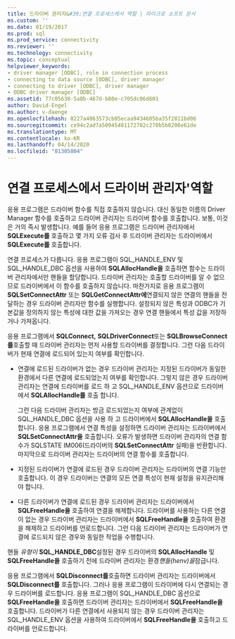 ```yaml
---
title: 드라이버 관리자&#39;연결 프로세스에서 역할 | 마이크로 소프트 문서
ms.custom: ''
ms.date: 01/19/2017
ms.prod: sql
ms.prod_service: connectivity
ms.reviewer: ''
ms.technology: connectivity
ms.topic: conceptual
helpviewer_keywords:
- driver manager [ODBC], role in connection process
- connecting to data source [ODBC], driver manager
- connecting to driver [ODBC], driver manager
- ODBC driver manager [ODBC]
ms.assetid: 77c05630-5a8b-467d-b80e-c705dc06d601
author: David-Engel
ms.author: v-daenge
ms.openlocfilehash: 0227a4063573cb05ecaa9434605ba35f2811bd06
ms.sourcegitcommit: ce94c2ad7a50945481172782c270b5b0206e61de
ms.translationtype: MT
ms.contentlocale: ko-KR
ms.lasthandoff: 04/14/2020
ms.locfileid: "81305804"
---
```

# <a name="driver-manager39s-role-in-the-connection-process"></a>연결 프로세스에서 드라이버 관리자&#39;역할
응용 프로그램은 드라이버 함수를 직접 호출하지 않습니다. 대신 동일한 이름의 Driver Manager 함수를 호출하고 드라이버 관리자는 드라이버 함수를 호출합니다. 보통, 이것은 거의 즉시 발생합니다. 예를 들어 응용 프로그램은 드라이버 관리자에서 **SQLExecute를** 호출하고 몇 가지 오류 검사 후 드라이버 관리자는 드라이버에서 **SQLExecute를** 호출합니다.  
  
 연결 프로세스가 다릅니다. 응용 프로그램이 SQL_HANDLE_ENV 및 SQL_HANDLE_DBC 옵션을 사용하여 **SQLAllocHandle을** 호출하면 함수는 드라이버 관리자에서만 핸들을 할당합니다. 드라이버 관리자는 호출할 드라이버를 알 수 없으므로 드라이버에서 이 함수를 호출하지 않습니다. 마찬가지로 응용 프로그램이 **SQLSetConnectAttr** 또는 **SQLGetConnectAttr에**연결되지 않은 연결의 핸들을 전달하는 경우 드라이버 관리자만 함수를 실행합니다. 설정되지 않은 특성과 ODBC가 기본값을 정의하지 않는 특성에 대한 값을 가져오는 경우 연결 핸들에서 특성 값을 저장하거나 가져옵니다.  
  
 응용 프로그램에서 **SQLConnect,** **SQLDriverConnect**또는 **SQLBrowseConnect를**호출할 때 드라이버 관리자는 먼저 사용할 드라이버를 결정합니다. 그런 다음 드라이버가 현재 연결에 로드되어 있는지 여부를 확인합니다.  
  
-   연결에 로드된 드라이버가 없는 경우 드라이버 관리자는 지정된 드라이버가 동일한 환경에서 다른 연결에 로드되었는지 여부를 확인합니다. 그렇지 않은 경우 드라이버 관리자는 연결에 드라이버를 로드 하 고 SQL_HANDLE_ENV 옵션으로 드라이버에서 **SQLAllocHandle를** 호출 합니다.  
  
     그런 다음 드라이버 관리자는 방금 로드되었는지 여부에 관계없이 SQL_HANDLE_DBC 옵션을 사용 하 고 드라이버에서 **SQLAllocHandle을** 호출 합니다. 응용 프로그램에서 연결 특성을 설정하면 드라이버 관리자는 드라이버에서 **SQLSetConnectAttr을** 호출합니다. 오류가 발생하면 드라이버 관리자의 연결 함수가 SQLSTATE IM006(드라이버의 **SQLSetConnectAttr** 실패)을 반환합니다. 마지막으로 드라이버 관리자는 드라이버의 연결 함수를 호출합니다.  
  
-   지정된 드라이버가 연결에 로드된 경우 드라이버 관리자는 드라이버의 연결 기능만 호출합니다. 이 경우 드라이버는 연결의 모든 연결 특성이 현재 설정을 유지관리해야 합니다.  
  
-   다른 드라이버가 연결에 로드된 경우 드라이버 관리자는 드라이버에서 **SQLFreeHandle을** 호출하여 연결을 해제합니다. 드라이버를 사용하는 다른 연결이 없는 경우 드라이버 관리자는 드라이버에서 **SQLFreeHandle을** 호출하여 환경을 해제하고 드라이버를 언로드합니다. 그런 다음 드라이버 관리자는 드라이버가 연결에 로드되지 않은 경우와 동일한 작업을 수행합니다.  
  
 핸들 *유형이* **SQL_HANDLE_DBC**설정된 경우 드라이버의 **SQLAllocHandle** 및 **SQLFreeHandle을** 호출하기 전에 드라이버 관리자는 환경*핸들(henv)을*잠급니다.  
  
 응용 프로그램에서 **SQLDisconnect를**호출하면 드라이버 관리자는 드라이버에서 **SQLDisconnect를** 호출합니다. 그러나 응용 프로그램이 드라이버에 다시 연결되는 경우 드라이버를 로드합니다. 응용 프로그램이 SQL_HANDLE_DBC 옵션으로 **SQLFreeHandle을** 호출하면 드라이버 관리자는 드라이버에서 **SQLFreeHandle을** 호출합니다. 드라이버가 다른 연결에서 사용되지 않는 경우 드라이버 관리자는 SQL_HANDLE_ENV 옵션을 사용하여 드라이버에서 **SQLFreeHandle을** 호출하고 드라이버를 언로드합니다.
